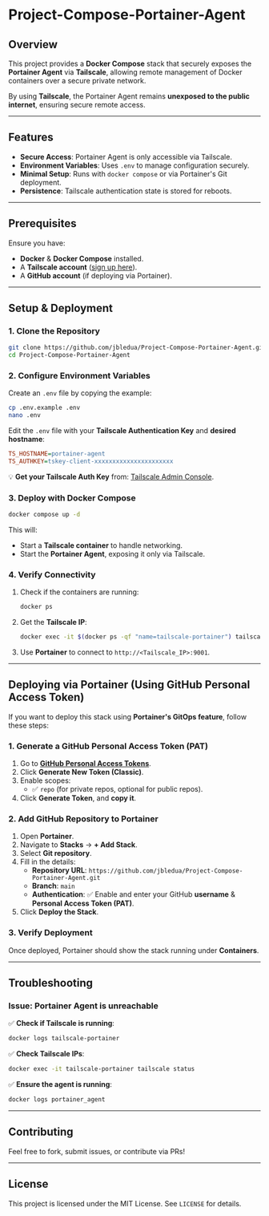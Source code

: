 # Project-Compose-Portainer-Agent

## Overview
This project provides a **Docker Compose** stack that securely exposes the **Portainer Agent** via **Tailscale**, allowing remote management of Docker containers over a secure private network.

By using **Tailscale**, the Portainer Agent remains **unexposed to the public internet**, ensuring secure remote access.

---

## Features
- **Secure Access**: Portainer Agent is only accessible via Tailscale.
- **Environment Variables**: Uses `.env` to manage configuration securely.
- **Minimal Setup**: Runs with `docker compose` or via Portainer's Git deployment.
- **Persistence**: Tailscale authentication state is stored for reboots.

---

## Prerequisites
Ensure you have:
- **Docker** & **Docker Compose** installed.
- A **Tailscale account** ([sign up here](https://tailscale.com)).
- A **GitHub account** (if deploying via Portainer).

---

## Setup & Deployment
### 1. Clone the Repository
```bash
git clone https://github.com/jbledua/Project-Compose-Portainer-Agent.git
cd Project-Compose-Portainer-Agent
```

### 2. Configure Environment Variables
Create an `.env` file by copying the example:
```bash
cp .env.example .env
nano .env
```
Edit the `.env` file with your **Tailscale Authentication Key** and **desired hostname**:
```ini
TS_HOSTNAME=portainer-agent
TS_AUTHKEY=tskey-client-xxxxxxxxxxxxxxxxxxxxxx
```
💡 **Get your Tailscale Auth Key** from: [Tailscale Admin Console](https://login.tailscale.com/admin/settings/authkeys).

### 3. Deploy with Docker Compose
```bash
docker compose up -d
```

This will:
- Start a **Tailscale container** to handle networking.
- Start the **Portainer Agent**, exposing it only via Tailscale.

### 4. Verify Connectivity
1. Check if the containers are running:
   ```bash
   docker ps
   ```
2. Get the **Tailscale IP**:
   ```bash
   docker exec -it $(docker ps -qf "name=tailscale-portainer") tailscale ip -4
   ```
3. Use **Portainer** to connect to `http://<Tailscale_IP>:9001`.

---

## Deploying via Portainer (Using GitHub Personal Access Token)
If you want to deploy this stack using **Portainer's GitOps feature**, follow these steps:

### 1. Generate a GitHub Personal Access Token (PAT)
1. Go to **[GitHub Personal Access Tokens](https://github.com/settings/tokens)**.
2. Click **Generate New Token (Classic)**.
3. Enable scopes:
   - ✅ `repo` (for private repos, optional for public repos).
4. Click **Generate Token**, and **copy it**.

### 2. Add GitHub Repository to Portainer
1. Open **Portainer**.
2. Navigate to **Stacks** → **+ Add Stack**.
3. Select **Git repository**.
4. Fill in the details:
   - **Repository URL**: `https://github.com/jbledua/Project-Compose-Portainer-Agent.git`
   - **Branch**: `main`
   - **Authentication**: ✅ Enable and enter your GitHub **username** & **Personal Access Token (PAT)**.
5. Click **Deploy the Stack**.

### 3. Verify Deployment
Once deployed, Portainer should show the stack running under **Containers**.

---

## Troubleshooting
### Issue: Portainer Agent is unreachable
✅ **Check if Tailscale is running**:
```bash
docker logs tailscale-portainer
```
✅ **Check Tailscale IPs**:
```bash
docker exec -it tailscale-portainer tailscale status
```
✅ **Ensure the agent is running**:
```bash
docker logs portainer_agent
```

---

## Contributing
Feel free to fork, submit issues, or contribute via PRs!

---

## License
This project is licensed under the MIT License. See `LICENSE` for details.
